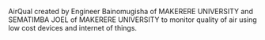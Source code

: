 AirQual created by Engineer Bainomugisha of MAKERERE UNIVERSITY and SEMATIMBA JOEL of MAKERERE UNIVERSITY to monitor quality of air using low cost devices and internet of things.
